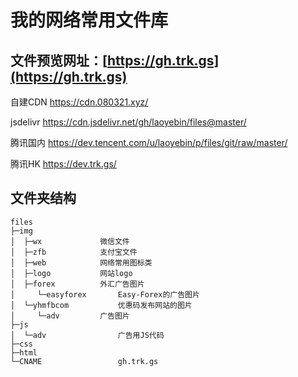 # 我的网络常用文件库

## 文件预览网址：[https://gh.trk.gs](https://gh.trk.gs)

自建CDN		https://cdn.080321.xyz/

jsdelivr			https://cdn.jsdelivr.net/gh/laoyebin/files@master/

腾讯国内		https://dev.tencent.com/u/laoyebin/p/files/git/raw/master/

腾讯HK			https://dev.trk.gs/

## 文件夹结构

```
files
├─img
│  ├─wx    			微信文件
│  ├─zfb   			支付宝文件
│  ├─web   			网络常用图标类
│  ├─logo  			网站logo
│  ├─forex 			外汇广告图片
│     └─easyforex		Easy-Forex的广告图片
│  └─yhmfbcom			优惠码发布网站的图片
│     └─adv			广告图片
├─js
│  └─adv				广告用JS代码
├─css
├─html
└─CNAME					gh.trk.gs
```

